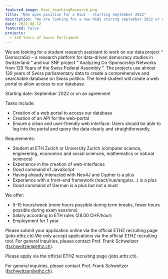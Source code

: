 ```yaml
---
featured_image: Hiwi_teachingResearch.png
title: "New open position for a Hiwi - starting September 2022"
description: "We are looking for a new HiWi staring september 2022 or on agreement."
date: 2022-08-12
featured: false
projects:
  - 130 Years of Swiss Parliament
---
```


We are looking for a student research assistant to work on our data project “ DemocraSci – a research platform for data-driven democracy studies in Switzerland ” and our SNF project “ Analyzing Co-Sponsorship Networks from 129 Years of the Swiss Federal Assembly ”. The projects use almost 130 years of Swiss parliamentary data to create a comprehensive and searchable database on Swiss politics. The hired student will create a web portal to allow access to our database.

Starting date: September 2022 or on an agreement

Tasks include:
- Creation of a web portal to access our database
- Creation of an API for the web-portal
- Ensure a clean and user-friendly web interface. Users should be able to log into the portal and query the data clearly and straightforwardly.

Requirements:
- Student at ETH Zurich or University Zurich (computer science, engineering, economics and social sciences, mathematics or natural sciences)
- Experience in the creation of web-interfaces
- Good command of JavaScript
- Having already interacted with Neo4J and Cypher is a plus
- Experience with a front-end framework (react/vue/angular…)  is a plus
- Good command of German is a plus but not a must

We offer:
- 5-15 hours/week (more hours possible during term breaks, fewer hours possible during exam sessions)
- Salary according to ETH rules (28.00 CHF/hour)
- Employment for 1 year


Please submit your application online via the official ETHZ recruiting page (jobs.ethz.ch).We only accept applications via the official ETHZ recruiting tool.
For general inquiries, please contact Prof. Frank Schweitzer (fschweitzer@ethz.ch).

Please apply via the official ETHZ recruiting page (jobs.ethz.ch).

For general inquiries, please contact Prof. Frank Schweitzer (fschweitzer@ethz.ch).
